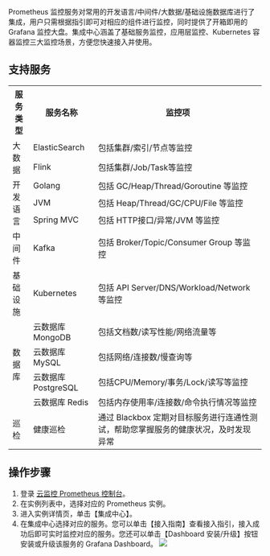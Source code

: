  Prometheus 监控服务对常用的开发语言/中间件/大数据/基础设施数据库进行了集成，用户只需根据指引即可对相应的组件进行监控，同时提供了开箱即用的 Grafana 监控大盘。集成中心涵盖了基础服务监控，应用层监控、Kubernetes 容器监控三大监控场景，方便您快速接入并使用。


## 支持服务
<table>
	<tr>
	<th>服务类型</th>
	<th>服务名称</th>
	<th>监控项</th>
	</tr>
	<tr>
		<td rowspan="2">大数据</td>
		<td>ElasticSearch</td>
		<td>包括集群/索引/节点等监控</td>
	</tr>
    <tr>
	    <td>Flink</td>
		<td>包括集群/Job/Task等监控</td>
	</tr>
	<tr>
		<td rowspan="3">开发语言</td>
		<td>Golang</td>
		<td>包括 GC/Heap/Thread/Goroutine 等监控</td>
	</tr>
	<tr>
		<td>JVM</td>
		<td>包括 Heap/Thread/GC/CPU/File 等监控</td>
	</tr>
	<tr>
		<td>Spring MVC</td>
		<td>包括 HTTP接口/异常/JVM 等监控</td>
	</tr>
	<tr>
		<td>中间件</td>
		<td>Kafka</td>
		<td>包括 Broker/Topic/Consumer Group 等监控</td>
	</tr>
	<tr>
		<td>基础设施</td>
		<td>Kubernetes</td>
		<td>包括 API Server/DNS/Workload/Network 等监控</td>
</tr>
	<tr>
		<td rowspan="4">数据库</td>
		<td>云数据库 MongoDB</td>
		<td>包括文档数/读写性能/网络流量等</td>
</tr>
<tr>
		<td>云数据库 MySQL</td>
		<td>包括网络/连接数/慢查询等</td>
</tr>
<tr>
		<td>云数据库 PostgreSQL</td>
		<td>包括CPU/Memory/事务/Lock/读写等监控</td>
</tr>
<tr>
		<td>云数据库 Redis</td>
		<td>包括内存使用率/连接数/命令执行情况等监控</td>
</tr>
<tr>
		<td rowspan="4">巡检</td>
		<td>健康巡检</td>
		<td>通过 Blackbox 定期对目标服务进行连通性测试，帮助您掌握服务的健康状况，及时发现异常</td>
</tr>
</table>

## 操作步骤
1. 登录 [云监控 Prometheus 控制台](https://console.cloud.tencent.com/monitor/prometheus)。
2. 在实例列表中，选择对应的 Prometheus 实例。
3. 进入实例详情页，单击【集成中心】。
4. 在集成中心选择对应的服务。您可以单击【接入指南】查看接入指引，接入成功后即可实时监控对应的服务。您还可以单击【Dashboard 安装/升级】按钮安装或升级该服务的 Grafana Dashboard。
![](https://main.qcloudimg.com/raw/8216679c63ea9505f8011a2e7f830def.png)
